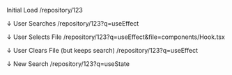 Initial Load
/repository/123

↓ User Searches
/repository/123?q=useEffect

↓ User Selects File
/repository/123?q=useEffect&file=components/Hook.tsx

↓ User Clears File (but keeps search)
/repository/123?q=useEffect

↓ New Search
/repository/123?q=useState
